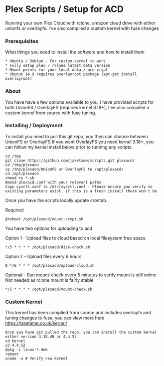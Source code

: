# Plex Scripts / Setup for ACD

Running your own Plex Cloud with rclone, amazon cloud drive with either unionfs or overlayfs. I've also complied a custom kernel with fuse changes


### Prerequisites

What things you need to install the software and how to install them

```
* Ubuntu / Debian - For custom kernel to work
* Fully setup plex / rclone latest beta version
* Mount points for your local data / acd-crypt 
* Ubunut 14.X requires overlayroot package (apt-get install overlayroot)
```

### About

You have have a few options available to you, I have provided scripts for both UnionFS / OverlayFS (requires kernel 3.18+), 
I've also compiled a custom kernel from source with fuse tuning.

### Installing / Deployment

To install you need to pull this git repo, you then can choose between UnionFS or OverlayFS
If you want OverlayFS you need kernel 3.18+, you can follow my kernel install below prior to running any scripts.

```
cd /tmp
git clone https://github.com/jaketame/scripts.git plexacd/
cd /tmp/plexacd
cp /tmp/plexacd/UnionFS or OverlayFS to /opt/plexacd/
cd /opt/plexacd
chmod +x *.sh
Amend plexacd.conf with your relevant paths
Copy sysctl.conf to /etc/sysctl.conf - Please ensure you verify no existing parameters exist, if this is a fresh install there won't be
```

Once you have the scripts locally update crontab.

Required

```
@reboot /opt/plexacd/mount-crypt.sh
```

You have two options for uploading to acd

Option 1 - Upload files to cloud based on local filesystem free space

```
*/5 * * * * /opt/plexacd/disk-check.sh
```

Option 2 - Upload files every 6 hours

```
0 */6 * * * /opt/plexacd/upload-cloud.sh
```

Optional - Run mount-check every 5 minutes to verify mount is still online Not needed as rclone mount is fairly stable

```
*/5 * * * * /opt/plexacd/mount-check.sh
```

### Custom Kernel

This kernel has been complied from source and includes overlayfs and tuning changes to fuse, you can view more here
https://jaketame.co.uk/kernel/

```
Once you have git pulled the repo, you can install the custom kernel either version 3.18.48 or 4.4.52
cd kernel
cd 4.4.52
dpkg -i linux-*.deb
reboot
uname -a # Verify new kernel
```
